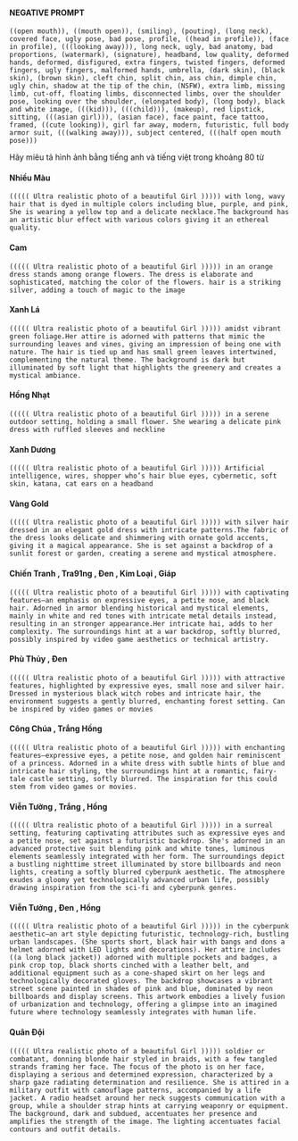 
#### NEGATIVE PROMPT 

```((open mouth)), ((mouth open)), (smiling), (pouting), (long neck), covered face, ugly pose, bad pose, profile, ((head in profile)), (face in profile), (((looking away))), long neck, ugly, bad anatomy, bad proportions, (watermark), (signature), headband, low quality, deformed hands, deformed, disfigured, extra fingers, twisted fingers, deformed fingers, ugly fingers, malformed hands, umbrella, (dark skin), (black skin), (brown skin), cleft chin, split chin, ass chin, dimple chin, ugly chin, shadow at the tip of the chin, (NSFW), extra limb, missing limb, cut-off, floating limbs, disconnected limbs, over the shoulder pose, looking over the shoulder, (elongated body), (long body), black and white image, (((kid))), (((child))), (makeup), red lipstick, sitting, (((asian girl))), (asian face), face paint, face tattoo, framed, ((cute looking)), girl far away, modern, futuristic, full body armor suit, (((walking away))), subject centered, (((half open mouth pose)))```

Hãy miêu tả hình ảnh bằng tiếng anh và tiếng việt trong khoảng 80 từ


#### Nhiều Màu 
```((((( Ultra realistic photo of a beautiful Girl ))))) with long, wavy hair that is dyed in multiple colors including blue, purple, and pink, She is wearing a yellow top and a delicate necklace.The background has an artistic blur effect with various colors giving it an ethereal quality.```

#### Cam
```((((( Ultra realistic photo of a beautiful Girl ))))) in an orange dress stands among orange flowers. The dress is elaborate and sophisticated, matching the color of the flowers. hair is a striking silver, adding a touch of magic to the image```

#### Xanh Lá
```((((( Ultra realistic photo of a beautiful Girl ))))) amidst vibrant green foliage.Her attire is adorned with patterns that mimic the surrounding leaves and vines, giving an impression of being one with nature. The hair is tied up and has small green leaves intertwined, complementing the natural theme. The background is dark but illuminated by soft light that highlights the greenery and creates a mystical ambiance.```

#### Hồng Nhạt
```((((( Ultra realistic photo of a beautiful Girl ))))) in a serene outdoor setting, holding a small flower. She wearing a delicate pink dress with ruffled sleeves and neckline```

#### Xanh Dương
```((((( Ultra realistic photo of a beautiful Girl ))))) Artificial intelligence, wires, shopper who’s hair blue eyes, cybernetic, soft skin, katana, cat ears on a headband```

#### Vàng Gold
```((((( Ultra realistic photo of a beautiful Girl ))))) with silver hair dressed in an elegant gold dress with intricate patterns.The fabric of the dress looks delicate and shimmering with ornate gold accents, giving it a magical appearance. She is set against a backdrop of a sunlit forest or garden, creating a serene and mystical atmosphere.```

#### Chiến Tranh , Tra91ng , Đen , Kim Loại , Giáp
```((((( Ultra realistic photo of a beautiful Girl ))))) with captivating features—an emphasis on expressive eyes, a petite nose, and black hair. Adorned in armor blending historical and mystical elements, mainly in white and red tones with intricate metal details instead, resulting in an stronger appearance.Her intricate hai, adds to her complexity. The surroundings hint at a war backdrop, softly blurred, possibly inspired by video game aesthetics or technical artistry.```

#### Phù Thủy , Đen
```((((( Ultra realistic photo of a beautiful Girl ))))) with attractive features, highlighted by expressive eyes, small nose and silver hair. Dressed in mysterious black witch robes and intricate hair, the environment suggests a gently blurred, enchanting forest setting. Can be inspired by video games or movies```

#### Công Chúa , Trắng Hồng
```((((( Ultra realistic photo of a beautiful Girl ))))) with enchanting features—expressive eyes, a petite nose, and golden hair reminiscent of a princess. Adorned in a white dress with subtle hints of blue and intricate hair styling, the surroundings hint at a romantic, fairy-tale castle setting, softly blurred. The inspiration for this could stem from video games or movies.```

#### Viễn Tưởng , Trắng , Hồng
```((((( Ultra realistic photo of a beautiful Girl ))))) in a surreal setting, featuring captivating attributes such as expressive eyes and a petite nose, set against a futuristic backdrop. She's adorned in an advanced protective suit blending pink and white tones, luminous elements seamlessly integrated with her form. The surroundings depict a bustling nighttime street illuminated by store billboards and neon lights, creating a softly blurred cyberpunk aesthetic. The atmosphere exudes a gloomy yet technologically advanced urban life, possibly drawing inspiration from the sci-fi and cyberpunk genres.```

#### Viễn Tưởng , Đen , Hồng
```((((( Ultra realistic photo of a beautiful Girl ))))) in the cyberpunk aesthetic—an art style depicting futuristic, technology-rich, bustling urban landscapes. (She sports short, black hair with bangs and dons a helmet adorned with LED lights and decorations). Her attire includes ((a long black jacket)) adorned with multiple pockets and badges, a pink crop top, black shorts cinched with a leather belt, and additional equipment such as a cone-shaped skirt on her legs and technologically decorated gloves. The backdrop showcases a vibrant street scene painted in shades of pink and blue, dominated by neon billboards and display screens. This artwork embodies a lively fusion of urbanization and technology, offering a glimpse into an imagined future where technology seamlessly integrates with human life.```

#### Quân Đội
```((((( Ultra realistic photo of a beautiful Girl ))))) soldier or combatant, donning blonde hair styled in braids, with a few tangled strands framing her face. The focus of the photo is on her face, displaying a serious and determined expression, characterized by a sharp gaze radiating determination and resilience. She is attired in a military outfit with camouflage patterns, accompanied by a life jacket. A radio headset around her neck suggests communication with a group, while a shoulder strap hints at carrying weaponry or equipment. The background, dark and subdued, accentuates her presence and amplifies the strength of the image. The lighting accentuates facial contours and outfit details.```
